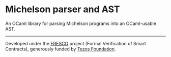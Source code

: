 # Michelson parser and AST

An OCaml library for parsing Michelson programs into an OCaml-usable AST.

---

Developed under the [FRESCO](https://release.di.ubi.pt/projects/fresco.html)
project (Formal Verification of Smart Contracts), generously funded by [Tezos
Foundation](https://tezos.foundation).
